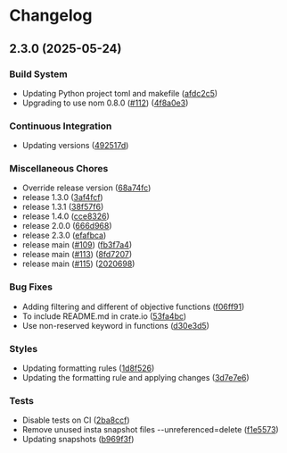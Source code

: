 # Changelog

## 2.3.0 (2025-05-24)


### Build System

* Updating Python project toml and makefile ([afdc2c5](https://github.com/dandxy89/lp_parser_rs/commit/afdc2c58b47c4f657a8724c9da02d5e93c548e33))
* Upgrading to use nom 0.8.0 ([#112](https://github.com/dandxy89/lp_parser_rs/issues/112)) ([4f8a0e3](https://github.com/dandxy89/lp_parser_rs/commit/4f8a0e326aaad54ad76eb88ebbb2775ea6740454))


### Continuous Integration

* Updating versions ([492517d](https://github.com/dandxy89/lp_parser_rs/commit/492517d9e257608d39aa70cf2bdd8b9e8ca98f5b))


### Miscellaneous Chores

* Override release version ([68a74fc](https://github.com/dandxy89/lp_parser_rs/commit/68a74fc2e8709550571aacd945fd06be2695719c))
* release 1.3.0 ([3af4fcf](https://github.com/dandxy89/lp_parser_rs/commit/3af4fcf18a388140faf324bd5f2459aef65d9f75))
* release 1.3.1 ([38f57f6](https://github.com/dandxy89/lp_parser_rs/commit/38f57f6b6aa98b2c1012a903f628718245959ffc))
* release 1.4.0 ([cce8326](https://github.com/dandxy89/lp_parser_rs/commit/cce8326881b55e8b070f58665812e2b3e40e1624))
* release 2.0.0 ([666d968](https://github.com/dandxy89/lp_parser_rs/commit/666d968d1c47d5e7eff2618f702ecb1da74a1295))
* release 2.3.0 ([efafbca](https://github.com/dandxy89/lp_parser_rs/commit/efafbcae561ea76e020156e5f3d9fc7c273e4156))
* release main ([#109](https://github.com/dandxy89/lp_parser_rs/issues/109)) ([fb3f7a4](https://github.com/dandxy89/lp_parser_rs/commit/fb3f7a45a5414958a9aff22369122616cd1e7a2d))
* release main ([#113](https://github.com/dandxy89/lp_parser_rs/issues/113)) ([8fd7207](https://github.com/dandxy89/lp_parser_rs/commit/8fd72073d046c6efb5a11acc58a9be1b3133faea))
* release main ([#115](https://github.com/dandxy89/lp_parser_rs/issues/115)) ([2020698](https://github.com/dandxy89/lp_parser_rs/commit/202069826a905432cb549a0887e3193d868f0fea))


### Bug Fixes

* Adding filtering and different of objective functions ([f06ff91](https://github.com/dandxy89/lp_parser_rs/commit/f06ff9141e09a18b373d30af1f9449e21d0a5aa3))
* To include README.md in crate.io ([53fa4bc](https://github.com/dandxy89/lp_parser_rs/commit/53fa4bc9027606cd772f3462d515746dd1522b95))
* Use non-reserved keyword in functions ([d30e3d5](https://github.com/dandxy89/lp_parser_rs/commit/d30e3d5d5110d5f53021c515a611af0260d45209))


### Styles

* Updating formatting rules ([1d8f526](https://github.com/dandxy89/lp_parser_rs/commit/1d8f526c174d588a1d49fc19e85a89501d91514d))
* Updating the formatting rule and applying changes ([3d7e7e6](https://github.com/dandxy89/lp_parser_rs/commit/3d7e7e6e192c1fc97a3171d0c010c6198a4af0cb))


### Tests

* Disable tests on CI ([2ba8ccf](https://github.com/dandxy89/lp_parser_rs/commit/2ba8ccfd5c1394a917dab4d19021c45de8ef6a93))
* Remove unused insta snapshot files --unreferenced=delete ([f1e5573](https://github.com/dandxy89/lp_parser_rs/commit/f1e557300434016d0f03cc3178055bd4d02296d8))
* Updating snapshots ([b969f3f](https://github.com/dandxy89/lp_parser_rs/commit/b969f3fc679723f4b2a3f587968d0d52a24a35fc))
